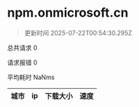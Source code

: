 
  # npm.onmicrosoft.cn

  > 更新时间 2025-07-22T00:54:30.295Z
  
  总共请求 0

  请求报错 0

  平均耗时 NaNms

|城市|ip|下载大小|速度|
|-----|----------|---|---|

  
